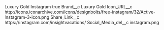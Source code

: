 <?xml version="1.0" encoding="UTF-8"?>
<CustomMetadata xmlns="http://soap.sforce.com/2006/04/metadata" xmlns:xsi="http://www.w3.org/2001/XMLSchema-instance" xmlns:xsd="http://www.w3.org/2001/XMLSchema">
    <label>Luxury Gold Instagram</label>
    <protected>true</protected>
    <values>
        <field>Brand__c</field>
        <value xsi:type="xsd:string">Luxury Gold</value>
    </values>
    <values>
        <field>Icon_URL__c</field>
        <value xsi:type="xsd:string">http://icons.iconarchive.com/icons/designbolts/free-instagram/32/Active-Instagram-3-icon.png</value>
    </values>
    <values>
        <field>Share_Link__c</field>
        <value xsi:type="xsd:string">https://instagram.com/insightvacations/</value>
    </values>
    <values>
        <field>Social_Media_del__c</field>
        <value xsi:type="xsd:string">instagram.png</value>
    </values>
</CustomMetadata>
